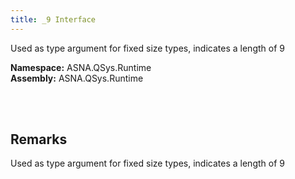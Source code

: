```yaml
---
title: _9 Interface
---
```


Used as type argument for fixed size types, indicates a length of 9

**Namespace:** ASNA.QSys.Runtime <br/>
**Assembly:** ASNA.QSys.Runtime

<br>
<br>

## Remarks

Used as type argument for fixed size types, indicates a length of 9

[//]: # ($$TODO: Complete the Remarks section.)

<br>
<br>


